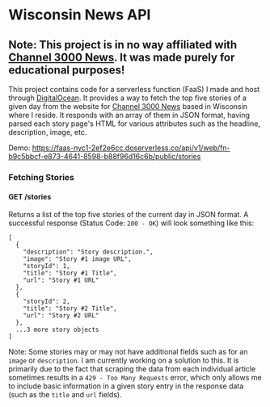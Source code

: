 # Wisconsin News API #
## Note: This project is in no way affiliated with [Channel 3000 News](https://www.channel3000.com/). It was made purely for educational purposes! ##

This project contains code for a serverless function (FaaS) I made and host through [DigitalOcean](https://digitalocean.com/). It provides a way to fetch the top five stories of a given day from the website for [Channel 3000 News](https://www.channel3000.com/) based in Wisconsin where I reside. It responds with an array of them in JSON format, having parsed each story page's HTML for various attributes such as the headline, description, image, etc.

Demo: https://faas-nyc1-2ef2e6cc.doserverless.co/api/v1/web/fn-b9c5bbcf-e873-4641-8598-b88f96d16c6b/public/stories

### Fetching Stories
#### GET /stories
Returns a list of the top five stories of the current day in JSON format.
A successful response (Status Code: ```200 - OK```) will look something like this:
```
[
  {
    "description": "Story description.",
    "image": "Story #1 image URL",
    "storyId": 1,
    "title": "Story #1 Title",
    "url": "Story #1 URL"
  },
  {
    "storyId": 2,
    "title": "Story #2 Title",
    "url": "Story #2 URL"
  },
  ...3 more story objects
]
```
Note: Some stories may or may not have additional fields such as for an ```image``` or ```description```. I am currently working on a solution to this. It is primarily due to the fact that scraping the data from each individual article sometimes results in a ```429 - Too Many Requests``` error, which only allows me to include basic information in a given story entry in the response data (such as the ```title``` and ```url``` fields).
